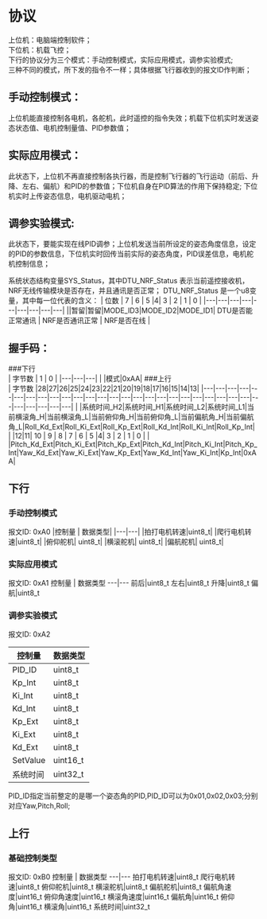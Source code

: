
# 协议
上位机：电脑端控制软件；  
下位机：机载飞控；  
下行的协议分为三个模式：手动控制模式，实际应用模式，调参实验模式;  
三种不同的模式，所下发的指令不一样；具体根据飞行器收到的报文ID作判断；  
## 手动控制模式：  
上位机能直接控制各电机，各舵机，此时遥控的指令失效；机载下位机实时发送姿态状态值、电机控制量值、PID参数值；  
## 实际应用模式：  
此状态下，上位机不再直接控制各执行器，而是控制飞行器的飞行运动（前后、升降、左右、偏航）和PID的参数值；下位机自身在PID算法的作用下保持稳定; 下位机实时上传姿态信息，电机驱动电机；
## 调参实验模式:  
此状态下，要能实现在线PID调参；上位机发送当前所设定的姿态角度信息，设定的PID的参数信息，下位机实时回传当前实际的姿态角度，PID误差信息，电机舵机控制信息；  

系统状态结构变量SYS_Status，其中DTU_NRF_Status 表示当前遥控接收机，NRF无线传输模块是否存在，并且通讯是否正常；
DTU_NRF_Status 是一个u8变量，其中每一位代表的含义：
| 位数 | 7 | 6 | 5 |4| 3 | 2 | 1 | 0 |
|---|---|---|---|---|---|---|---|---|
||暂留|暂留|MODE_ID3|MODE_ID2|MODE_ID1| DTU是否能正常通讯 | NRF是否通讯正常 | NRF是否在线 |

## 握手码：  
###下行  
| 字节数 | 1 | 0 |
|---|---|---|
|  |模式|0xAA|
###上行  
| 字节数 |28|27|26|25|24|23|22|21|20|19|18|17|16|15|14|13|
|---|---|---|---|---|---|---|---|---|---|---|---|---|---|---|---|---|---|---|---|---|---|---|---|---|---|---|---|---|---|---|
|  |系统时间_H2|系统时间_H1|系统时间_L2|系统时间_L1|当前横滚角_H|当前横滚角_L|当前俯仰角_H|当前俯仰角_L|当前偏航角_H|当前偏航角_L|Roll_Kd_Ext|Roll_Ki_Ext|Roll_Kp_Ext|Roll_Kd_Int|Roll_Ki_Int|Roll_Kp_Int|
| |12|11| 10 | 9 | 8 | 7 | 6 | 5 |4| 3 | 2 | 1 | 0 |
|  |Pitch_Kd_Ext|Pitch_Ki_Ext|Pitch_Kp_Ext|Pitch_Kd_Int|Pitch_Ki_Int|Pitch_Kp_Int|Yaw_Kd_Ext|Yaw_Ki_Ext|Yaw_Kp_Ext|Yaw_Kd_Int|Yaw_Ki_Int|Kp_Int|0xAA|

## 下行

### 手动控制模式

报文ID: 0xA0
|控制量 | 数据类型|
|---|---|
|拍打电机转速|uint8_t|
|爬行电机转速|uint8_t|
|俯仰舵机| uint8_t|
|横滚舵机| uint8_t|
|偏航舵机| uint8_t|

### 实际应用模式
报文ID: 0xA1
控制量 | 数据类型
---|---
前后|uint8_t
左右|uint8_t
升降|uint8_t
偏航|uint8_t

### 调参实验模式
报文ID: 0xA2

控制量 | 数据类型
---|---
PID_ID|uint8_t
Kp_Int|uint8_t
Ki_Int|uint8_t
Kd_Int|uint8_t
Kp_Ext|uint8_t
Ki_Ext|uint8_t
Kd_Ext|uint8_t
SetValue|uint16_t
系统时间|uint32_t

PID_ID指定当前整定的是哪一个姿态角的PID,PID_ID可以为0x01,0x02,0x03;分别对应Yaw,Pitch,Roll;




## 上行
### 基础控制类型
报文ID: 0xB0
控制量 | 数据类型
---|---
拍打电机转速|uint8_t
爬行电机转速|uint8_t
俯仰舵机|uint8_t
横滚舵机|uint8_t
偏航舵机|uint8_t
偏航角速度|uint16_t
俯仰角速度|uint16_t
横滚角速度|uint16_t
偏航角|uint16_t
俯仰角|uint16_t
横滚角|uint16_t
系统时间|uint32_t




